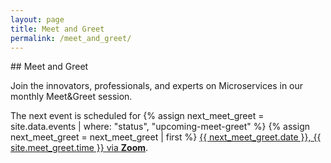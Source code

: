 ```yaml
---
layout: page
title: Meet and Greet
permalink: /meet_and_greet/
---
```


<div class="container">
<div class="row">
<div class="col-xs-12" markdown="1">

<div class="section-title" markdown="1">
## Meet and Greet
</div>

Join the innovators, professionals, and experts on Microservices in our monthly Meet&Greet session.

The next event is scheduled for {% assign next_meet_greet = site.data.events | where: "status", "upcoming-meet-greet" %} {% assign next_meet_greet = next_meet_greet | first %} <a href="{{ next_meet_greet.link }}" target="_blank"> {{ next_meet_greet.date }}, {{ site.meet_greet.time }} via <strong>Zoom</strong></a>.